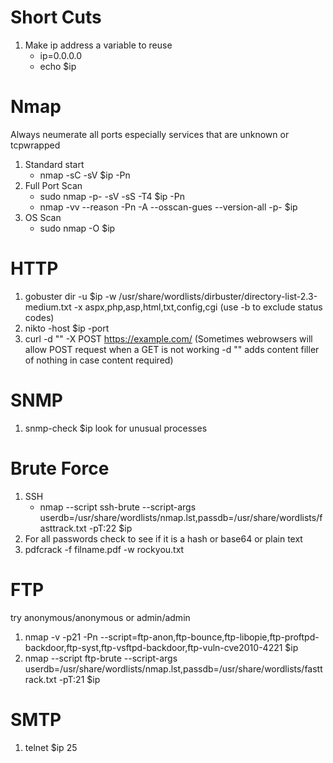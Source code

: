 # Short Cuts #
1. Make ip address a variable to reuse
    * ip=0.0.0.0
    * echo $ip
# Nmap #
Always neumerate all ports especially services that are unknown or tcpwrapped
1. Standard start
    * nmap -sC -sV $ip -Pn
2. Full Port Scan
    * sudo nmap -p- -sV -sS -T4 $ip -Pn
    * nmap -vv --reason -Pn -A --osscan-gues --version-all -p- $ip 
3. OS Scan
    * sudo nmap -O $ip

# HTTP #
1. gobuster dir -u $ip -w /usr/share/wordlists/dirbuster/directory-list-2.3-medium.txt -x aspx,php,asp,html,txt,config,cgi      (use -b to exclude status codes)
2. nikto -host $ip -port <port>
3. curl -d "" -X POST https://example.com/ (Sometimes webrowsers will allow POST request when a GET is not working -d "" adds content filler of nothing in case content required)

# SNMP #
1. snmp-check $ip
   look for unusual processes


# Brute Force #
1. SSH
   * nmap --script ssh-brute --script-args userdb=/usr/share/wordlists/nmap.lst,passdb=/usr/share/wordlists/fasttrack.txt -pT:22 $ip
2. For all passwords check to see if it is a hash or base64 or plain text
3. pdfcrack -f filname.pdf -w rockyou.txt


# FTP #
   try anonymous/anonymous or admin/admin
1. nmap -v -p21 -Pn --script=ftp-anon,ftp-bounce,ftp-libopie,ftp-proftpd-backdoor,ftp-syst,ftp-vsftpd-backdoor,ftp-vuln-cve2010-4221 $ip
2. nmap --script ftp-brute --script-args userdb=/usr/share/wordlists/nmap.lst,passdb=/usr/share/wordlists/fasttrack.txt -pT:21 $ip

 # SMTP #
  1. telnet $ip 25
